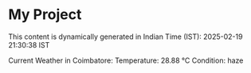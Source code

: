 # My Project

This content is dynamically generated in Indian Time (IST): 2025-02-19 21:30:38 IST


Current Weather in Coimbatore:
Temperature: 28.88 °C
Condition: haze
